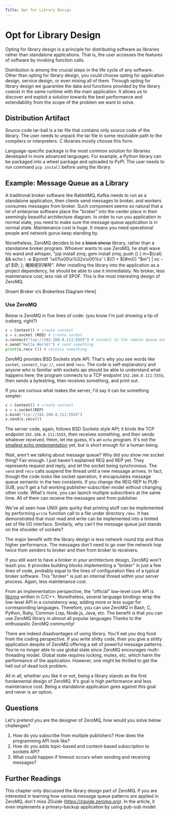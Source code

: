 ```yaml
---
Title: Opt for Library Design
---
```


# Opt for Library Design

Opting for library design is a principle for distributing software as libraries rather than standalone applications. That is, the user accesses the features of software by invoking function calls.

Distribution is among the crucial steps in the life cycle of any software. Other than opting for library design, you could choose opting for application design, service design, or even mixing all of them. Through opting for library design we guarantee the data and functions provided by the library coexist in the same runtime with the main application. It allows us to discover and exploit a solution towards the best performance and extendability from the scope of the problem we want to solve.

## Distribution Artifact

Source code tar-ball is a tar file that contains only source code of the library. The user needs to unpack the tar file in some resolvable path to the compilers or interpreters. C libraries mostly choose this form.

Language-specific package is the most common solution for libraries developed in more advanced languages. For example, a Python library can be packaged into a wheel package and uploaded to PyPI. The user needs to run command `pip install` before using the library.

## Example: Message Queue as a Library

A traditional broker software like RabbitMQ, Kafka needs to run as a standalone application, then clients send messages to broker, and workers consumes messages from broker. Such component seems so natural that a lot of enterprise software place the "broker" into the center place in their seemingly beautiful architecture diagram. In order to run you application in normal state, you need to make sure the message queue application is in normal state. Maintenance cost is huge. It means you need operational people and network gurus keep standing by.

Nonetheless, ZeroMQ decides to be a ~~black sheep~~ library, rather than a standalone broker program. Whoever wants to use ZeroMQ, he shall wave his wand and whisper, "pip install zmq; gem install zmq; push () { m=$(cat) && echo \ -e $(printf '\\x01\\x00\\x%02x\\x00%s' \ $((1 + ${#m})) "$m") | nc -q1 $@; }; 唵嘛呢叭咪吽". After installing the library into the application as a project dependency, he should be able to use it immediately. No broker, less maintenance cost, less risk of SPOF.
This is the most interesting design of ZeroMQ.

[Insert Broker v/s Brokerless Diagram Here]

### Use ZeroMQ

Below is ZeroMQ in five lines of code: (you know I'm just showing a tip of iceberg, right?)

```python
c = Context() # create context
s = c.socket (REQ) # create socket
s.connect("tcp://192.168.0.111:5555") # connect to the remote queue endpoint
s.send("Hello World!") # send something
print(s.recv ()) # receive something
```

ZeroMQ provides BSD Sockets style API. That's why you see words like `socket`, `connect`, `tcp://`, `send` and `recv`. The code is self-explanatory and anyone who is familiar with sockets api should be able to understand what happens here; the program connects to a TCP endpoint `192.168.0.111:5555`, then sends a bytestring, then receives something, and print out.

If you are curious what makes the server, I'd say it can be something simpler:

```python
c = Context() # create context
s = c.socket(REP)
s.bind("tcp://192.168.0.111:5555")
s.send(s.recv())
```

The server code, again, follows BSD Sockets style API; it binds the TCP endpoint `192.168.0.111:5555`, then receives something, and then sends whatever received. Hmm, let me guess, it's an `echo` program. It's not the [smallest echo implementation](https://github.com/matz/streem/blob/master/examples/06echo.strm) yet, but is short enough for a human being.

Wait, aren't we talking about message queue? Why did you show me socket thing? Fair enough. I just haven't explained REQ and REP yet. They represents request and reply, and let the socket being synchronous. The `send` and `recv` calls suspend the thread until a new message arrives. In fact, though the code looks like socket operation, it encapsulates message queue semantic in the two constants. If you change the REQ-REP to PUB-SUB, you'll get a full working publisher-subscriber model without changing other code. What's more, you can launch multiple subscribers at the same time. All of them can receive the messages sent from publisher.

We've all seen how UNIX gets quirky that printing stuff can be implemented by performing `write` function call to a file under directory `/dev`. It has demonstrated that most read and write can be implemented into a limited set of file I/O interface. Similarly, why can't the message queue just stands on the shoulder of sockets? 

The major benefit with the library design is less network round trip and thus higher performance. The messages don't need to go over the network hop twice from senders to broker and then from broker to receivers.

If you still want to have a broker in your architecture design, ZeroMQ won't leash you. It provides building blocks implementing a "broker" in just a few lines of code, probably equal to the lines of configuration files of a typical broker software. This "broker" is just an internal thread within your server process. Again, less maintenance cost.

From an implementation perspective, the "official" low-level core API is [libzmq](https://github.com/zeromq/libzmq) written in C/C++. Nonetheless, several language bindings wrap the low-level API in a consistency way, adding more or less sugar for corresponding languages. Therefore, you can use ZeroMQ in Bash, C, Python, Ruby, Common Lisp, Node.js, Java, etc. The benefit is that you can use ZeroMQ library in almost all popular languages  Thanks to the enthusiastic ZeroMQ community!

There are indeed disadvantages of using library. You'll eat you dog food from the coding perspective. If you write shitty code, then you give a shitty application despite of ZeroMQ offering a set of powerful message patterns. You're no longer able to use global state since ZeroMQ encourages multi-threading model. Global state requires locking, mutex, etc, which harm the performance of the application. However, one might be thrilled to get the hell out of dead lock problem.

All in all, whether you like it or not, being a library stands as the first fundamental design of ZeroMQ. It's goal is high performance and less maintenance cost. Being a standalone application goes against this goal and never is an option.

## Questions

Let's pretend you are the designer of ZeroMQ, how would you solve below challenges?

1. How do you subscribe from multiple publishers? How does the programming API look like?
2. How do you adds topic-based and content-based subscription to sockets API?
3. What could happen if timeout occurs when sending and receiving messages?


## Further Readings


This chapter only discussed the library design part of ZeroMQ. If you are interested in learning how various message queue patterns are applied in ZeroMQ, don't miss ZGuide (<https://zguide.zeromq.org>). In the article, it even implements a primary-backup application by using pub-sub model.

